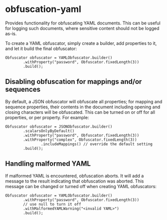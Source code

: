 # obfuscation-yaml

Provides functionality for obfuscating YAML documents. This can be useful for logging such documents, where sensitive content should not be logged as-is.

To create a YAML obfuscator, simply create a builder, add properties to it, and let it build the final obfuscator:

    Obfuscator obfuscator = YAMLObfuscator.builder()
            .withProperty("password", Obfuscator.fixedLength(3))
            .build();

## Disabling obfuscation for mappings and/or sequences

By default, a JSON obfuscator will obfuscate all properties; for mapping and sequence properties, their contents in the document including opening and closing characters will be obfuscated. This can be turned on or off for all properties, or per property. For example:

    Obfuscator obfuscator = JSONObfuscator.builder()
            .scalarsOnlyByDefault()
            .withProperty("password", Obfuscator.fixedLength(3))
            .withProperty("complex", Obfuscator.fixedLength(3))
                    .includeMappings() // override the default setting
            .build();

## Handling malformed YAML

If malformed YAML is encountered, obfuscation aborts. It will add a message to the result indicating that obfuscation was aborted. This message can be changed or turned off when creating YAML obfuscators:

    Obfuscator obfuscator = YAMLObfuscator.builder()
            .withProperty("password", Obfuscator.fixedLength(3))
            // use null to turn it off
            .withMalformedYAMLWarning("<invalid YAML>")
            .build();
